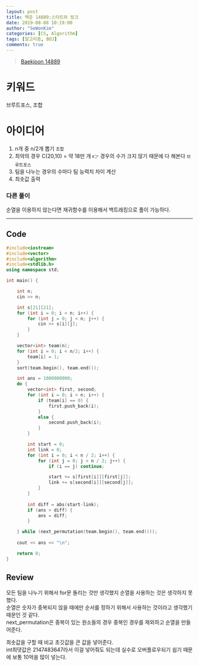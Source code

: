 ```yaml
---
layout: post
title: 백준 14889:스타트와 링크
date: 2019-08-08 10:19:00
author: "SeWonKim"
categories: [CS, Algorithm]
tags: [알고리즘, BOJ]
comments: true
---
```


> [Baekjoon 14889](https://www.acmicpc.net/problem/14889)         

# 키워드

브루트포스, 조합


# 아이디어
  1. n개 중 n/2개 뽑기 `조합` 
  2. 최악의 경우 C(20,10) = 약 18만 개 👉 경우의 수가 크지 않기 때문에 다 해본다 `브루트포스`
  3. 팀을 나누는 경우의 수마다 팀 능력치 차이 계산
  4. 최솟값 출력


### 다른 풀이
  순열을 이용하지 않는다면 재귀함수를 이용해서 백트래킹으로 풀이 가능하다.

------



## Code
```cpp
#include<iostream>
#include<vector>
#include<algorithm>
#include<stdlib.h>
using namespace std;

int main() {

	int n;
	cin >> n;

	int s[21][21];
	for (int i = 0; i < n; i++) {
		for (int j = 0; j < n; j++) {
			cin >> s[i][j];
		}
	}

	vector<int> team(n);
	for (int i = 0; i < n/2; i++) {
		team[i] = 1;
	}
	sort(team.begin(), team.end());

	int ans = 1000000000;
	do {
		vector<int> first, second;
		for (int i = 0; i < n; i++) {
			if (team[i] == 0) {
				first.push_back(i);
			}
			else {
				second.push_back(i);
			}
		}

		int start = 0;
		int link = 0;
		for (int i = 0; i < n / 2; i++) {
			for (int j = 0; j < n / 2; j++) {
				if (i == j) continue;

				start += s[first[i]][first[j]];
				link += s[second[i]][second[j]];
			}
		}
		
		int diff = abs(start-link);
		if (ans > diff) {
			ans = diff;
		}

	} while (next_permutation(team.begin(), team.end()));
	
	cout << ans << "\n";

	return 0;
}
``` 



## Review
  모든 팀을 나누기 위해서 for문 돌리는 것만 생각했지 순열을 사용하는 것은 생각하지 못했다.     
  순열은 숫자가 중복되지 않을 때에만 순서를 정하기 위해서 사용하는 것이라고 생각했기 때문인 것 같다.     
  next_permutation은 중복이 있는 원소들의 경우 중복인 경우를 제외하고 순열을 만들어준다.
  
  최솟값을 구할 때 비교 초깃값을 큰 값을 넣어준다.     
  int최댓값은 2147483647라서 이걸 넣어줘도 되는데 실수로 오버플로우되기 쉽기 때문에 보통 10억을 많이 넣는다.
